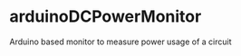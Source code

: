 arduinoDCPowerMonitor
=====================

Arduino based monitor to measure power usage of a circuit

